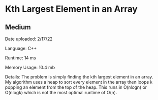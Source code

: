 
# Kth Largest Element in an Array

## Medium

Date uploaded: 2/17/22

Language: C++

Runtime: 14 ms

Memory Usage: 10.4 mb

Details: The problem is simply finding the kth largest element in an array. My algorithm uses a heap to sort every element in the array then loops k popping an element from the top of the heap. This runs in O(nlogn) or O(nlogk) which is not the most optimal runtime of O(n).
